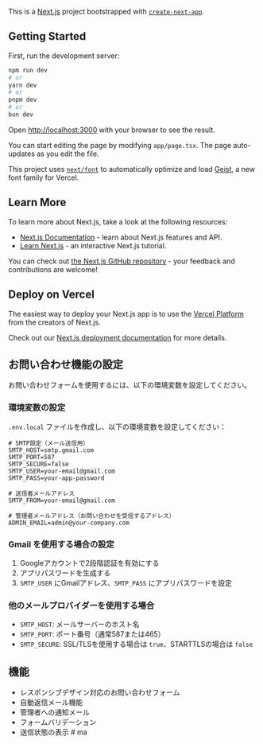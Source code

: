 This is a [Next.js](https://nextjs.org) project bootstrapped with [`create-next-app`](https://nextjs.org/docs/app/api-reference/cli/create-next-app).

## Getting Started

First, run the development server:

```bash
npm run dev
# or
yarn dev
# or
pnpm dev
# or
bun dev
```

Open [http://localhost:3000](http://localhost:3000) with your browser to see the result.

You can start editing the page by modifying `app/page.tsx`. The page auto-updates as you edit the file.

This project uses [`next/font`](https://nextjs.org/docs/app/building-your-application/optimizing/fonts) to automatically optimize and load [Geist](https://vercel.com/font), a new font family for Vercel.

## Learn More

To learn more about Next.js, take a look at the following resources:

- [Next.js Documentation](https://nextjs.org/docs) - learn about Next.js features and API.
- [Learn Next.js](https://nextjs.org/learn) - an interactive Next.js tutorial.

You can check out [the Next.js GitHub repository](https://github.com/vercel/next.js) - your feedback and contributions are welcome!

## Deploy on Vercel

The easiest way to deploy your Next.js app is to use the [Vercel Platform](https://vercel.com/new?utm_medium=default-template&filter=next.js&utm_source=create-next-app&utm_campaign=create-next-app-readme) from the creators of Next.js.

Check out our [Next.js deployment documentation](https://nextjs.org/docs/app/building-your-application/deploying) for more details.

## お問い合わせ機能の設定

お問い合わせフォームを使用するには、以下の環境変数を設定してください。

### 環境変数の設定

`.env.local` ファイルを作成し、以下の環境変数を設定してください：

```env
# SMTP設定（メール送信用）
SMTP_HOST=smtp.gmail.com
SMTP_PORT=587
SMTP_SECURE=false
SMTP_USER=your-email@gmail.com
SMTP_PASS=your-app-password

# 送信者メールアドレス
SMTP_FROM=your-email@gmail.com

# 管理者メールアドレス（お問い合わせを受信するアドレス）
ADMIN_EMAIL=admin@your-company.com
```

### Gmail を使用する場合の設定

1. Googleアカウントで2段階認証を有効にする
2. アプリパスワードを生成する
3. `SMTP_USER` にGmailアドレス、`SMTP_PASS` にアプリパスワードを設定

### 他のメールプロバイダーを使用する場合

- `SMTP_HOST`: メールサーバーのホスト名
- `SMTP_PORT`: ポート番号（通常587または465）
- `SMTP_SECURE`: SSL/TLSを使用する場合は `true`、STARTTLSの場合は `false`

## 機能

- レスポンシブデザイン対応のお問い合わせフォーム
- 自動返信メール機能
- 管理者への通知メール
- フォームバリデーション
- 送信状態の表示
#   m a 
 
 